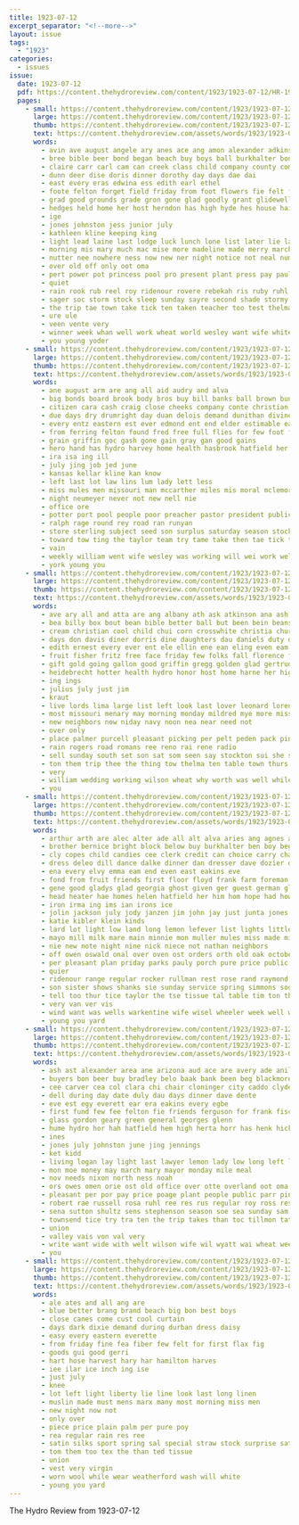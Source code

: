 ```yaml
---
title: 1923-07-12
excerpt_separator: "<!--more-->"
layout: issue
tags:
  - "1923"
categories:
  - issues
issue:
  date: 1923-07-12
  pdf: https://content.thehydroreview.com/content/1923/1923-07-12/HR-1923-07-12.pdf
  pages:
    - small: https://content.thehydroreview.com/content/1923/1923-07-12/small/HR-1923-07-12-01.jpg
      large: https://content.thehydroreview.com/content/1923/1923-07-12/large/HR-1923-07-12-01.jpg
      thumb: https://content.thehydroreview.com/content/1923/1923-07-12/thumbnails/HR-1923-07-12-01.jpg
      text: https://content.thehydroreview.com/assets/words/1923/1923-07-12/HR-1923-07-12-01.txt
      words:
        - avin ave august angele ary anes ace ang amon alexander adkins and ani able all arma are
        - bree bible beer bond began beach buy boys ball burkhalter bonds book brought boy baucher burgess books base bring but bey busi been break brief better banks bus big blaine boat business
        - claire carr carl cam can creek class child company county comp character clinton carter croak chau cost cole council cushing city church camp cast college chief cation come
        - dunn deer dise doris dinner dorothy day days dae dai
        - east every eras edwina ess edith earl ethel
        - foote felton forget field friday from foot flowers fie felt fall fleet famous filer fine for forest fire farm fields forty
        - grad good grounds grade gron gone glad goodly grant glidewell gladys given ger grain geraldine guest greeson getting
        - hedges held home her host herndon has high hyde hes house hair hand hey hour hydro honor
        - ige
        - jones johnston jess junior july
        - kathleen kline keeping king
        - light lead laine last lodge luck lunch lone list later lie land lights lee long lay lynn little lawn lola leake lillia lia len
        - morning mis mary much mac mise more madeline made merry march middle monday milson miss mains man mattie matter menary members most
        - nutter nee nowhere ness now new ner night notice not neal numbers need
        - over old off only oot oma
        - pert power pot princess pool pro present plant press pay pauline per phill pas
        - quiet
        - rain rook rub reel roy ridenour rovere rebekah ris ruby ruhl ralph regular ran real
        - sager soc storm stock sleep sunday sayre second shade stormy signer show season soon sit swimmer single session stands sale sible sed son send sie shad scott secret spring sae seas selling school side sue stately see star stockton shower say
        - the trip tae town take tick ten taken teacher too test thelma them tie team thi
        - ure ule
        - veen vente very
        - winner week whan well work wheat world wesley want wife white with wallace was working water withers waller woods will way wells wal walter
        - you young yoder
    - small: https://content.thehydroreview.com/content/1923/1923-07-12/small/HR-1923-07-12-02.jpg
      large: https://content.thehydroreview.com/content/1923/1923-07-12/large/HR-1923-07-12-02.jpg
      thumb: https://content.thehydroreview.com/content/1923/1923-07-12/thumbnails/HR-1923-07-12-02.jpg
      text: https://content.thehydroreview.com/assets/words/1923/1923-07-12/HR-1923-07-12-02.txt
      words:
        - ane august arm are ang all aid audry and alva
        - big bonds board brook body bros buy bill banks ball brown bunch bank brick block best but brief bradley bar business been
        - citizen cara cash craig close cheeks company conte christian caddo came childs cater county city colorado chant christ collins car check coward chas cor colony
        - due days dry drumright day duan delois demand dunithan divine dee deal
        - every entz eastern est ever edmond ent end elder estimable ear
        - from ferring felton found fred free full flies for few foot friends forget fund friend
        - grain griffin goc gash gone gain gray gan good gains
        - hero hand has hydro harvey home health hasbrook hatfield her homes handle house hite henry had him hone
        - ira isa ing ill
        - july jing job jed june
        - kansas kellar kline kan know
        - left last lot law lins lum lady lett less
        - miss mules men missouri man mccarther miles mis moral mclemore members male morning
        - night neumeyer never not new nell nie
        - office ore
        - potter port pool people poor preacher pastor president public place part
        - ralph rage round rey road ran runyan
        - store sterling subject seed son surplus saturday season stocks smith sunday stock sides story said state seen see sed sora sell she slee short shaw school sever
        - toward tow ting the taylor team try tame take then tae tick toa treat town too tale telling tran
        - vain
        - weekly william went wife wesley was working will wei work well washita while williams wagon wheeler weeks with week white weatherford
        - york young you
    - small: https://content.thehydroreview.com/content/1923/1923-07-12/small/HR-1923-07-12-03.jpg
      large: https://content.thehydroreview.com/content/1923/1923-07-12/large/HR-1923-07-12-03.jpg
      thumb: https://content.thehydroreview.com/content/1923/1923-07-12/thumbnails/HR-1923-07-12-03.jpg
      text: https://content.thehydroreview.com/assets/words/1923/1923-07-12/HR-1923-07-12-03.txt
      words:
        - ave ary all and atta are ang albany ath ask atkinson ana ash
        - bea billy box bout bean bible better ball but been bein beans best banks butter bis buy
        - cream christian cool child chui corn crosswhite christia church cooper city came cheap christ churches
        - days don davis diner dorris dine daughters dau daniels duty day dooley dinner
        - edith ernest every ever ent ele ellin ene ean eling even eam
        - fruit fisher fritz free face friday few folks fall florence from first for
        - gift gold going gallon good griffin gregg golden glad gertrude gallups goodwin game
        - heidebrecht hotter health hydro honor host home harne her high hed homans heed happy held half has hot hing
        - ing ings
        - julius july just jim
        - kraut
        - live lords lima large list left look last lover leonard lorene little long lawn
        - most missouri menary may morning monday mildred mye more miss mon mar much men mis mill mexican many mckee merle
        - new neighbors now niday navy noon nea near need not
        - over only
        - place palmer purcell pleasant picking per pelt peden pack pink plant process pork powder pea pound pay present puff pent
        - rain rogers road romans ree reno rai rene radio
        - sell sunday south set son sat som seen say stockton sui she school show sisson suga stove service sue seymour saturday seed sad special study spencer
        - ton them trip thee the thing tow thelma ten table town thurs thoms too tecle than tee tom
        - very
        - william wedding working wilson wheat why worth was well while weather wife week want warn waters wood white weatherford wish will west wos with
        - you
    - small: https://content.thehydroreview.com/content/1923/1923-07-12/small/HR-1923-07-12-04.jpg
      large: https://content.thehydroreview.com/content/1923/1923-07-12/large/HR-1923-07-12-04.jpg
      thumb: https://content.thehydroreview.com/content/1923/1923-07-12/thumbnails/HR-1923-07-12-04.jpg
      text: https://content.thehydroreview.com/assets/words/1923/1923-07-12/HR-1923-07-12-04.txt
      words:
        - arthur arth are alec alter ade all alt alva aries ang agnes and
        - brother bernice bright block below buy burkhalter ben boy beg bruce bay blatz black bowser bull bai blum but been both bill bring belle bottles better baile butler ber
        - cly copes child candies cee clerk credit can choice carry chair comfort city cloninger corn cattle came cast cold carl cash cream creek cook clarence cost couch covington cal colo
        - dress deleo dill dance dalke dinner dan dresser dave dozier dunithan drinks dry dene date doctor day
        - ena every elvy emma eam end even east eakins eve
        - fond from fruit friends first floor floyd frank farm foreman fillmore freeze fried for fresh
        - gene good gladys glad georgia ghost given ger guest german glean gallon goods
        - head heater hae homes helen hatfield her him hom hope had how home hamilton hon herb has horse herbert hight hole held hydro hot
        - iron irma ing ims ian irons ice
        - jolin jackson july jody janzen jim john jay just junta jones junior
        - katie kibler klein kinds
        - lard lot light low land long lemon lefever list lights little lee like last lake lay lou
        - mayo mill milk mare main minnie mon muller mules miss made mile many meal morain mis mound mate monday morning mule mary most much more
        - nie new note night nine nick niece not nathan neighbors
        - off owen oswald onal over oven ost orders orth old oak october organ ones
        - per pleasant plan priday parks pauly porch pure price public payne paige paxton pound pop pitzer pauls place
        - quier
        - ridenour range regular rocker rullman rest rose rand raymond round ray rion rockers ruba room rosie real reason
        - son sister shows shanks sie sunday service spring simmons soon springs span standard sweeper store short say sia sell scouten sor stove silk sells sick smooth sherwood sheller sun six sale such she seavey soda saturday sua street side stella single
        - tell too thur tice taylor the tse tissue tal table tim ton thresher thu treat
        - very van ver vis
        - wind want was wells warkentine wife wisel wheeler week well weather white wyatt weiland weeks weatherford west way washer water with will weight werner winchester went
        - young you yard
    - small: https://content.thehydroreview.com/content/1923/1923-07-12/small/HR-1923-07-12-05.jpg
      large: https://content.thehydroreview.com/content/1923/1923-07-12/large/HR-1923-07-12-05.jpg
      thumb: https://content.thehydroreview.com/content/1923/1923-07-12/thumbnails/HR-1923-07-12-05.jpg
      text: https://content.thehydroreview.com/assets/words/1923/1923-07-12/HR-1923-07-12-05.txt
      words:
        - ash ast alexander area ane arizona aud ace are avery ade anil arthur all and age ani
        - buyers bon beer buy bradley belo baak bank been beg blackmore blank bouts bent board but bonds books
        - cee carver cea col clara chi chair cloninger city caddo clyde clifford court cashier conrad cade cedar confer cin canyon chronic clerk count county cash courts current
        - dell during day date duly dau days dinner dave dente
        - eve est egy everett ear era eakins every egbe
        - first fund few fee felton fie friends ferguson for frank fiscal farm from fin
        - glass gordon geary green general georges glenn
        - hume hydro hor hah hatfield hem high herta horr has henk hicks hinton hey herbert heigl hee hire held heir her home hache
        - ines
        - jones july johnston june jing jennings
        - ket kidd
        - living logan lay light last lawyer lemon lady low long left lad lasater leveque lary
        - mon moe money may march mary mayor monday mile meal
        - nov needs nixon north ness noah
        - ors owes omen orie ost old office over otte overland oot oma
        - pleasant per por pay price poage plant people public parr pine paar post pee poy pruett police present pope pato
        - robert rae russell rosa ruhl ree res rus regular roy ross rese regula records
        - sena sutton shultz sens stephenson season soe sea sunday sam salary sal street sales state sou stay sot sale son sylvester said sella surplus shown special shows seal sister service shaw strong scott sees suit
        - townsend tice try tra ten the trip takes than toc tillmon tat tax town
        - union
        - valley vais von val very
        - write want wide with welt wilson wife wil wyatt wai wheat weeks way week world wellington walton wee writer
        - you
    - small: https://content.thehydroreview.com/content/1923/1923-07-12/small/HR-1923-07-12-06.jpg
      large: https://content.thehydroreview.com/content/1923/1923-07-12/large/HR-1923-07-12-06.jpg
      thumb: https://content.thehydroreview.com/content/1923/1923-07-12/thumbnails/HR-1923-07-12-06.jpg
      text: https://content.thehydroreview.com/assets/words/1923/1923-07-12/HR-1923-07-12-06.txt
      words:
        - ale ates and all ang are
        - blue better brang brand beach big bon best boys
        - close canes come cust cool curtain
        - days dark dixie demand during durban dress daisy
        - easy every eastern everette
        - from friday fine fea fiber few felt for first flax fig
        - goods gui good gerri
        - hart hose harvest hary har hamilton harves
        - iee ilar ice inch ing ise
        - just july
        - knee
        - lot left light liberty lie line look last long linen
        - muslin made must mens marx many most morning miss men
        - new night now not
        - only over
        - piece price plain palm per pure poy
        - rea regular rain res ree
        - satin silks sport spring sal special straw stock surprise saturday stocks season suits suit sawyer serge sale shown
        - tom them too tex the than ted tissue
        - union
        - vest very virgin
        - worn wool while wear weatherford wash will white
        - young you yard
---
```


The Hydro Review from 1923-07-12

<!--more-->

